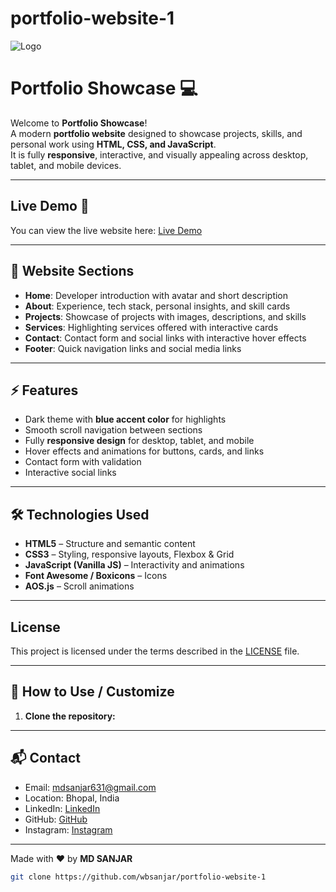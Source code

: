 # portfolio-website-1
![Logo](047862c3-44d4-44ad-933f-5c91d65b4dfa.tmp)

# Portfolio Showcase 💻

Welcome to **Portfolio Showcase**!  
A modern **portfolio website** designed to showcase projects, skills, and personal work using **HTML, CSS, and JavaScript**.  
It is fully **responsive**, interactive, and visually appealing across desktop, tablet, and mobile devices.

---

## Live Demo 🚀

You can view the live website here: [Live Demo]()

---

## 🌟 Website Sections

- **Home**: Developer introduction with avatar and short description  
- **About**: Experience, tech stack, personal insights, and skill cards  
- **Projects**: Showcase of projects with images, descriptions, and skills  
- **Services**: Highlighting services offered with interactive cards  
- **Contact**: Contact form and social links with interactive hover effects  
- **Footer**: Quick navigation links and social media links

---

## ⚡ Features

- Dark theme with **blue accent color** for highlights  
- Smooth scroll navigation between sections  
- Fully **responsive design** for desktop, tablet, and mobile  
- Hover effects and animations for buttons, cards, and links  
- Contact form with validation  
- Interactive social links  

---

## 🛠 Technologies Used

- **HTML5** – Structure and semantic content  
- **CSS3** – Styling, responsive layouts, Flexbox & Grid  
- **JavaScript (Vanilla JS)** – Interactivity and animations  
- **Font Awesome / Boxicons** – Icons  
- **AOS.js** – Scroll animations  

---

## License

This project is licensed under the terms described in the [LICENSE](LICENSE) file.

---

## 🚀 How to Use / Customize

1. **Clone the repository:**

 ---

## 📬 Contact

- Email: mdsanjar631@gmail.com  
- Location: Bhopal, India 
- LinkedIn: [LinkedIn](https://www.linkedin.com/in/sanjar-nawaz-062b14328?utm_source=share&utm_campaign=share_via&utm_content=profile&utm_medium=android_app)  
- GitHub: [GitHub](https://github.com/wbsanjar)  
- Instagram: [Instagram](https://www.instagram.com/w3.sanjar/)

---

Made with ❤️ by **MD SANJAR**


```bash
git clone https://github.com/wbsanjar/portfolio-website-1
